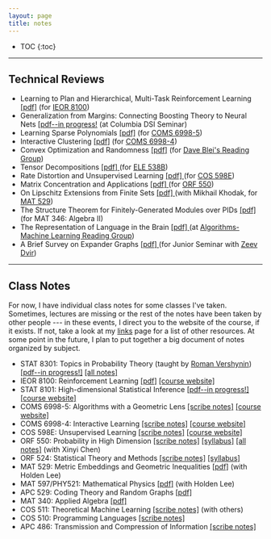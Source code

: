 ```yaml
---
layout: page
title: notes
---
```



<!-- example of the message class
<p class="message">
  My name is Kiran Vodrahalli. 
</p>
-->

* TOC
{:toc}

___

## Technical Reviews

* Learning to Plan and Hierarchical, Multi-Task Reinforcement Learning [[pdf]](ieor8100_project.pdf) (for [IEOR 8100](https://ieor8100.github.io/rl/))
* Generalization from Margins: Connecting Boosting Theory to Neural Nets [[pdf--in progress!](margins_generalization_boosting_nn.pdf) (at Columbia DSI Seminar)
* Learning Sparse Polynomials [[pdf]](alggeo_project.pdf) (for [COMS 6998-5](https://ilyaraz.org/static/class/))
* Interactive Clustering [[pdf]](interactive_clustering.pdf) (for [COMS 6998-4](http://www.cs.columbia.edu/~djhsu/coms6998-f17/))
* Convex Optimization and Randomness [[pdf]](convex_opt_bubeck_ch6.pdf) (for [Dave Blei's Reading Group](https://groups.google.com/forum/#!forum/columbia-ml-reading))
* Tensor Decompositions <a href="{{site.baseurl }}/notes/tensor_writeup.pdf" title="tensor_decomp"> [pdf] </a> (for [ELE 538B](http://www.princeton.edu/~yc5/ele538b_sparsity/))
* Rate Distortion and Unsupervised Learning <a href="{{site.baseurl }}/notes/rate-distortion_presentation.pdf" title="rate_distortion"> [pdf] </a> (for [COS 598E](http://www.cs.princeton.edu/courses/archive/spring17/cos598E/))
* Matrix Concentration and Applications <a href="{{site.baseurl }}/notes/final_project_matrix_concentration.pdf" title="matrix_concentration"> [pdf] </a> (for [ORF 550](http://www.princeton.edu/~rvan/syllabus570.pdf))
* On Lipschitz Extensions from Finite Sets <a href="{{ site.baseurl }}/notes/lipschitz_finite_sets.pdf" title="naor_lipschitz"> [pdf] </a> (with Mikhail Khodak, for [MAT 529](http://web.math.princeton.edu/~naor/))
* The Structure Theorem for Finitely-Generated Modules over PIDs <a href="{{ site.baseurl }}/notes/346_modules_over_PIDs.pdf" title="modules_PIDS"> [pdf] </a> (for MAT 346: Algebra II)
* The Representation of Language in the Brain <a href="{{ site.baseurl }}/notes/alg-ml-mitchell-talk.pdf" title="alg-ml1"> [pdf] </a> (at [Algorithms-Machine Learning Reading Group](http://theory.cs.princeton.edu/algmlreadinggroup.html))
* A Brief Survey on Expander Graphs <a href="{{ site.baseurl }}/notes/jsem2015paper.pdf" title="jsem"> [pdf] </a> (for Junior Seminar with [Zeev Dvir](http://www.cs.princeton.edu/~zdvir/))

---

## Class Notes

For now, I have individual class notes for some classes I've taken. Sometimes, lectures are missing or the rest of the notes have been taken by other people --- in these events, I direct you to the website of the course, if it exists. If not, take a look at my [links]({{site.baseurl}}/links) page for a list of other resources. At some point in the future, I plan to put together a big document of notes organized by subject. 

* STAT 8301: Topics in Probability Theory (taught by [Roman Vershynin](https://www.math.uci.edu/~rvershyn/)) [[pdf--in progress!]](vershynin_HDP.pdf) [[all notes]](https://www.math.uci.edu/~rvershyn/papers/HDP-book/HDP-book.pdf)
* IEOR 8100: Reinforcement Learning <a href= "{{ site.baseurl }}/notes/rl-notes.pdf" title="RL">[pdf]</a> [[course website]](https://ieor8100.github.io/rl/)
* STAT 8101: High-dimensional Statistical Inference <a href= "{{ site.baseurl }}/notes/high-dim-stat-inference-notes.pdf" title="high-dim-stats">[pdf--in progress!]</a> [[course website]](http://www.columbia.edu/~my2550/HDSI-2018/HDSI.html)
* COMS 6998-5: Algorithms with a Geometric Lens <a href= "{{ site.baseurl }}/notes/alggeo_scribe_9_25_17.pdf" title="alg-geo">[scribe notes]</a> [[course website]](https://ilyaraz.org/static/class/)
* COMS 6998-4: Interactive Learning <a href= "{{ site.baseurl }}/notes/imitation_learning_notes.pdf" title="imitation">[scribe notes]</a> [[course website]](http://www.cs.columbia.edu/~djhsu/coms6998-f17/)
* COS 598E: Unsupervised Learning <a href= "{{ site.baseurl }}/notes/COS598E_lec2.pdf" title="cos598E">[scribe notes]</a> [[course website]](http://www.cs.princeton.edu/courses/archive/spring17/cos598E/)
* ORF 550: Probability in High Dimension <a href= "{{ site.baseurl }}/notes/ORF550_scribe_dec2.pdf" title="orf550">[scribe notes]</a> [[syllabus]](http://www.princeton.edu/~rvan/syllabus570.pdf) [[all notes]](http://www.princeton.edu/~rvan/APC550.pdf) (with Xinyi Chen)
* ORF 524: Statistical Theory and Methods <a href= "{{ site.baseurl }}/notes/orf524_scribe.pdf" title="orf524">[scribe notes]</a> [[syllabus]](http://www.princeton.edu/~samory/Courses/Syllabus524.pdf)
* MAT 529: Metric Embeddings and Geometric Inequalities <a href= "{{ site.baseurl }}/notes/mat529_notes.pdf" title="529metric">[pdf]</a> (with Holden Lee)
* MAT 597/PHY521: Mathematical Physics <a href= "{{ site.baseurl }}/notes/mat597_notes.pdf" title="529randomgraphs">[pdf]</a> (with Holden Lee)
* APC 529: Coding Theory and Random Graphs <a href= "{{ site.baseurl }}/notes/529_random-graphs.pdf" title="529randomgraphs">[pdf]</a>
* MAT 340: Applied Algebra <a href= "{{ site.baseurl }}/notes/340_notes.pdf" title="340alg">[pdf]</a> 
* COS 511: Theoretical Machine Learning <a href= "http://www.cs.princeton.edu/courses/archive/spring15/cos511/" title= "cos511"> [scribe notes]</a> (with others)
* COS 510: Programming Languages <a href= "{{ site.baseurl }}/notes/curry_howard_cos510notes.pdf" title="cos510notes"> [scribe notes] </a> 
* APC 486: Transmission and Compression of Information <a href= "{{ site.baseurl }}/notes/apc486_kiran_scribe_notes.pdf" title="apc486notes"> [scribe notes] </a>